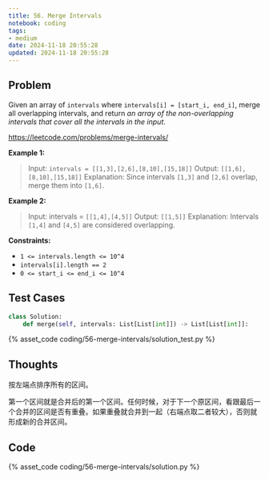 ```yaml
---
title: 56. Merge Intervals
notebook: coding
tags:
- medium
date: 2024-11-18 20:55:28
updated: 2024-11-18 20:55:28
---
```

## Problem

Given an array of `intervals` where `intervals[i] = [start_i, end_i]`, merge all overlapping intervals, and return _an array of the non-overlapping intervals that cover all the intervals in the input_.

<https://leetcode.com/problems/merge-intervals/>

**Example 1:**

> Input: `intervals = [[1,3],[2,6],[8,10],[15,18]]`
> Output: `[[1,6],[8,10],[15,18]]`
> Explanation: Since intervals `[1,3]` and `[2,6]` overlap, merge them into `[1,6]`.

**Example 2:**

> Input: intervals = `[[1,4],[4,5]]`
> Output: `[[1,5]]`
> Explanation: Intervals `[1,4]` and `[4,5]` are considered overlapping.

**Constraints:**

- `1 <= intervals.length <= 10^4`
- `intervals[i].length == 2`
- `0 <= start_i <= end_i <= 10^4`

## Test Cases

``` python
class Solution:
    def merge(self, intervals: List[List[int]]) -> List[List[int]]:
```

{% asset_code coding/56-merge-intervals/solution_test.py %}

## Thoughts

按左端点排序所有的区间。

第一个区间就是合并后的第一个区间。任何时候，对于下一个原区间，看跟最后一个合并的区间是否有重叠。如果重叠就合并到一起（右端点取二者较大），否则就形成新的合并区间。

## Code

{% asset_code coding/56-merge-intervals/solution.py %}
